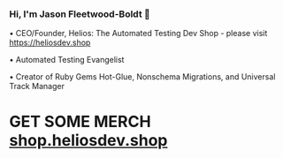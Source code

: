 ### Hi, I'm Jason Fleetwood-Boldt 👋

• CEO/Founder, Helios: The Automated Testing Dev Shop - please visit https://heliosdev.shop

• Automated Testing Evangelist

• Creator of Ruby Gems Hot-Glue, Nonschema Migrations, and Universal Track Manager

# GET SOME MERCH [shop.heliosdev.shop](https://shop.heliosdev.shop?utm_source=github.com&utm_campaign=jasonfb_profile)

